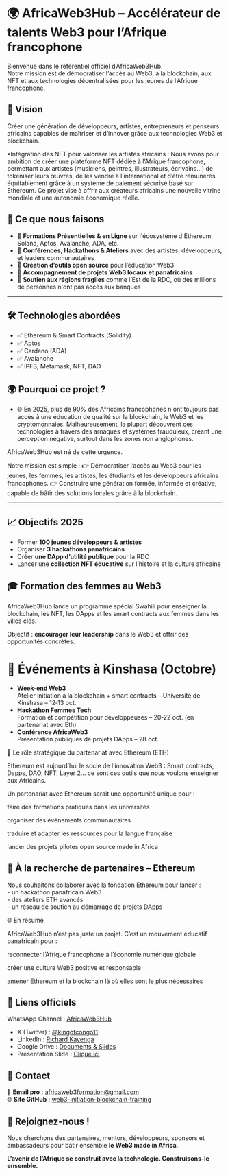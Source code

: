 # 🌍 AfricaWeb3Hub – Accélérateur de talents Web3 pour l’Afrique francophone

Bienvenue dans le référentiel officiel d’AfricaWeb3Hub.  
Notre mission est de démocratiser l’accès au Web3, à la blockchain, aux NFT et aux technologies décentralisées pour les jeunes de l’Afrique francophone.


## 🎯 Vision

Créer une génération de développeurs, artistes, entrepreneurs et penseurs africains capables de maîtriser et d’innover grâce aux technologies Web3 et blockchain.

•Intégration des NFT pour valoriser les artistes africains :
Nous avons pour ambition de créer une plateforme NFT dédiée à l’Afrique francophone, permettant aux artistes (musiciens, peintres, illustrateurs, écrivains…) de tokeniser leurs œuvres, de les vendre à l’international et d’être rémunérés équitablement grâce à un système de paiement sécurisé basé sur Ethereum.
Ce projet vise à offrir aux créateurs africains une nouvelle vitrine mondiale et une autonomie économique réelle.


## 🧩 Ce que nous faisons

- 🔹 **Formations Présentielles & en Ligne** sur l'écosystème d'Ethereum, Solana, Aptos, Avalanche, ADA, etc.
- 🔹 **Conférences, Hackathons & Ateliers** avec des artistes, développeurs, et leaders communautaires
- 🔹 **Création d’outils open source** pour l’éducation Web3
- 🔹 **Accompagnement de projets Web3 locaux et panafricains**
- 🔹 **Soutien aux régions fragiles** comme l’Est de la RDC, où des millions de personnes n'ont pas accès aux banques

---

## 🛠️ Technologies abordées

- ✅ Ethereum & Smart Contracts (Solidity)
- ✅ Aptos
- ✅ Cardano (ADA)
- ✅ Avalanche
- ✅ IPFS, Metamask, NFT, DAO

## 🌍 Pourquoi ce projet ?

- 🌐 En 2025, plus de 90% des Africains francophones n'ont toujours pas accès à une éducation de qualité sur la blockchain, le Web3 et les cryptomonnaies. Malheureusement, la plupart découvrent ces technologies à travers des arnaques et systèmes frauduleux, créant une perception négative, surtout dans les zones non anglophones.

AfricaWeb3Hub est né de cette urgence.

Notre mission est simple :
👉 Démocratiser l’accès au Web3 pour les jeunes, les femmes, les artistes, les étudiants et les développeurs africains francophones.
👉 Construire une génération formée, informée et créative, capable de bâtir des solutions locales grâce à la blockchain.

---

## 📈 Objectifs 2025

- Former **100 jeunes développeurs & artistes**
- Organiser **3 hackathons panafricains**
- Créer **une DApp d’utilité publique** pour la RDC
- Lancer une **collection NFT éducative** sur l’histoire et la culture africaine


<section id="women">
  <h2>🎓 Formation des femmes au Web3</h2>
  <p>AfricaWeb3Hub lance un programme spécial Swahili pour enseigner la blockchain, les NFT, les DApps et les smart contracts aux femmes dans les villes clés.</p>
  <p>Objectif : <strong>encourager leur leadership</strong> dans le Web3 et offrir des opportunités concrètes.</p>
</section>


  <h1>📅 Événements à Kinshasa (Octobre)</h1>
  <ul>
    <li><strong>Week-end Web3</strong><br>Atelier initiation à la blockchain + smart contracts – Université de Kinshasa – 12‑13 oct.</li>
    <li><strong>Hackathon Femmes Tech</strong><br>Formation et compétition pour développeuses – 20‑22 oct. (en partenariat avec Eth)</li>
    <li><strong>Conférence AfricaWeb3</strong><br>Présentation publiques de projets DApps – 28 oct.</li>
  </ul>
</body>
</html>


🤝 Le rôle stratégique du partenariat avec Ethereum (ETH)

Ethereum est aujourd’hui le socle de l’innovation Web3 :
Smart contracts, Dapps, DAO, NFT, Layer 2... ce sont ces outils que nous voulons enseigner aux Africains.

Un partenariat avec Ethereum serait une opportunité unique pour :

faire des formations pratiques dans les universités

organiser des événements communautaires

traduire et adapter les ressources pour la langue française

lancer des projets pilotes open source made in Africa


<section id="partner">
  <h2>🤝 À la recherche de partenaires – Ethereum</h2>
  <p>Nous souhaitons collaborer avec la fondation Ethereum pour lancer :<br>
  - un hackathon panafricain Web3<br>
  - des ateliers ETH avancés<br>
  - un réseau de soutien au démarrage de projets DApps</p>
</section>

🌐 En résumé

AfricaWeb3Hub n’est pas juste un projet.
C’est un mouvement éducatif panafricain pour :

reconnecter l’Afrique francophone à l’économie numérique globale

créer une culture Web3 positive et responsable

amener Ethereum et la blockchain là où elles sont le plus nécessaires


## 🔗 Liens officiels

WhatsApp Channel : [AfricaWeb3Hub](https://whatsapp.com/channel/0029VbAlF1b4NVifro5AMV3b)  
- X (Twitter) : [@kingofcongo11](https://twitter.com/kingofcongo11)  
- LinkedIn : [Richard Kayenga](https://www.linkedin.com/in/richard-kayenga-884a69b8)  
- Google Drive : [Documents & Slides](https://drive.google.com/drive/folders/1Txfh4MqodvES3CYhgFQJnRMl5M_BRlxe)  
- Présentation Slide : [Clique ici](https://docs.google.com/presentation/d/1Pe4A_XbUQuyTeikiRfDRqpLO3ADclTkNcyAdTEhs4tM/edit?usp=drivesdk)



## 👥 Contact

📧 **Email pro** : africaweb3formation@gmail.com  
🌐 **Site GitHub** : [web3-initiation-blockchain-training](https://github.com/Prince2993/web3-initiation-blockchain-training)

## 🤝 Rejoignez-nous !

Nous cherchons des partenaires, mentors, développeurs, sponsors et ambassadeurs pour bâtir ensemble **le Web3 made in Africa**.

**L’avenir de l’Afrique se construit avec la technologie. Construisons-le ensemble.**
